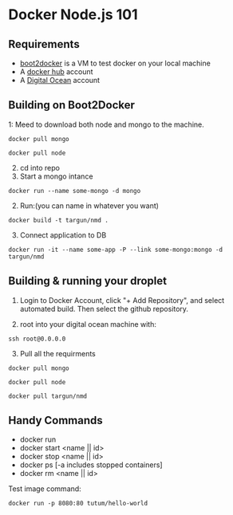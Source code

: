 Docker Node.js 101
===============

## Requirements

- [boot2docker](http://boot2docker.io) is a VM to test docker on your local machine
- A [docker hub](http://hub.docker.com) account
- A [Digital Ocean](http://digitalocean.com) account

## Building on Boot2Docker
1: Meed to download both node and mongo to the machine.
```
docker pull mongo
```
```
docker pull node
```

2. cd into repo
2. Start a mongo intance
```
docker run --name some-mongo -d mongo
```

2. Run:(you can name in whatever you want)
```
docker build -t targun/nmd .
```
3. Connect application to DB
```
docker run -it --name some-app -P --link some-mongo:mongo -d targun/nmd
```

## Building & running your droplet
1. Login to Docker Account, click "+ Add Repository", and select automated build. Then select the github repository. 

2. root into your digital ocean machine with:
```
ssh root@0.0.0.0
```
3. Pull all the requirments
```
docker pull mongo
```
```
docker pull node
```
```
docker pull targun/nmd
```

## Handy Commands
- docker run <image>
- docker start <name || id>
- docker stop <name || id>
- docker ps [-a includes stopped containers]
- docker rm <name || id>


Test image command:
```
docker run -p 8080:80 tutum/hello-world
```
